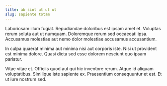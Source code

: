 ```yaml
---
title: ab sint ut ut ut
slug: sapiente totam
---
```


Laboriosam illum fugiat. Repudiandae doloribus est ipsam amet et. Voluptas rerum soluta aut ut numquam. Doloremque rerum sed occaecati ipsa. Accusamus molestiae aut nemo dolor molestiae accusamus accusantium.

In culpa quaerat minima aut minima nisi aut corporis iste. Nisi ut provident est minima dolore. Quasi dicta sed esse dolorem nesciunt quo ipsam pariatur.

Vitae vitae et. Officiis quod aut qui hic inventore rerum. Atque id aliquam voluptatibus. Similique iste sapiente ex. Praesentium consequuntur et est. Et ut iure nostrum sed.
